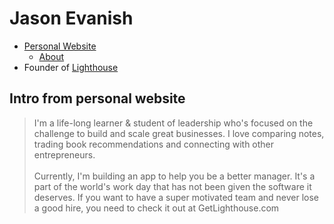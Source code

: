 
# Jason Evanish

- [Personal Website](https://jasonevanish.com/)
  - [About](https://jasonevanish.com/about/)
- Founder of [Lighthouse](https://getlighthouse.com/)

## Intro from personal website
> I'm a life-long learner & student of leadership who's focused on the challenge to build and scale great businesses. I love comparing notes, trading book recommendations and connecting with other entrepreneurs.<br><br>
  Currently, I'm building an app to help you be a better manager. It's a part of the world's work day that has not been given the software it deserves. If you want to have a super motivated team and never lose a good hire, you need to check it out at GetLighthouse.com
